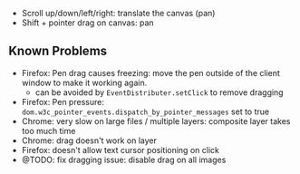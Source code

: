 * Scroll up/down/left/right: translate the canvas (pan)
* Shift + pointer drag on canvas: pan

## Known Problems

* Firefox: Pen drag causes freezing: move the pen outside of the client window to make it working again.
  * can be avoided by ```EventDistributer.setClick``` to remove dragging
* Firefox: Pen pressure: ```dom.w3c_pointer_events.dispatch_by_pointer_messages``` set to true
* Chrome: very slow on large files / multiple layers: composite layer takes too much time
* Chrome: drag doesn't work on layer
* Firefox: doesn't allow text cursor positioning on click
* @TODO: fix dragging issue: disable drag on all images

